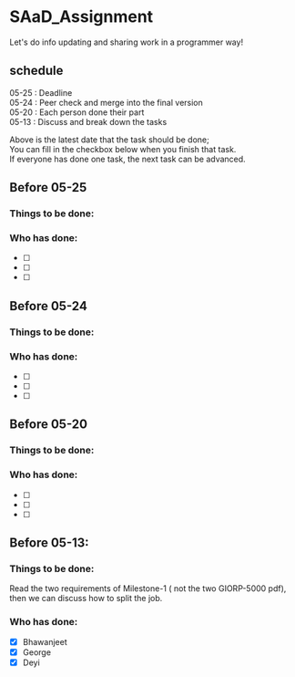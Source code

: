 # SAaD_Assignment
Let's do info updating and sharing work in a programmer way!

## schedule

05-25 : Deadline  
05-24 : Peer check and merge into the final version  
05-20 : Each person done their part  
05-13 : Discuss and break down the tasks

Above is the latest date that the task should be done;   
You can fill in the checkbox below when you finish that task.  
If everyone has done one task, the next task can be advanced.

## Before 05-25
### Things to be done: 
### Who has done:
- [ ] 
- [ ] 
- [ ] 

## Before 05-24
### Things to be done: 
### Who has done:
- [ ] 
- [ ] 
- [ ] 

## Before 05-20 
### Things to be done: 
### Who has done:
- [ ] 
- [ ] 
- [ ] 

## Before 05-13:
### Things to be done: 
Read the two requirements of Milestone-1 ( not the two GIORP-5000 pdf),
then we can discuss how to split the job.

### Who has done:
- [x] Bhawanjeet
- [x] George
- [x] Deyi
